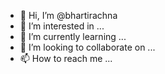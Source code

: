 - 👋 Hi, I’m @bhartirachna
- 👀 I’m interested in ...
- 🌱 I’m currently learning ...
- 💞️ I’m looking to collaborate on ...
- 📫 How to reach me ...

<!---
bhartirachna/bhartirachna is a ✨ special ✨ repository because its `README.md` (this file) appears on your GitHub profile.
You can click the Preview link to take a look at your changes.
--->
